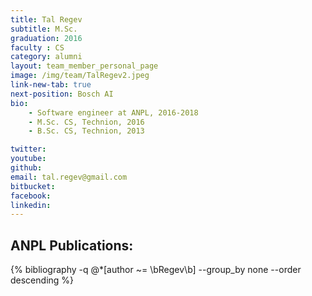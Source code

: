 ```yaml
---
title: Tal Regev
subtitle: M.Sc. 
graduation: 2016
faculty : CS
category: alumni
layout: team_member_personal_page
image: /img/team/TalRegev2.jpeg
link-new-tab: true
next-position: Bosch AI
bio:
    - Software engineer at ANPL, 2016-2018
    - M.Sc. CS, Technion, 2016
    - B.Sc. CS, Technion, 2013

twitter: 
youtube: 
github: 
email: tal.regev@gmail.com
bitbucket: 
facebook: 
linkedin:
---
```


## ANPL Publications:

{% bibliography -q @*[author ~= \bRegev\b] --group_by none --order descending %}